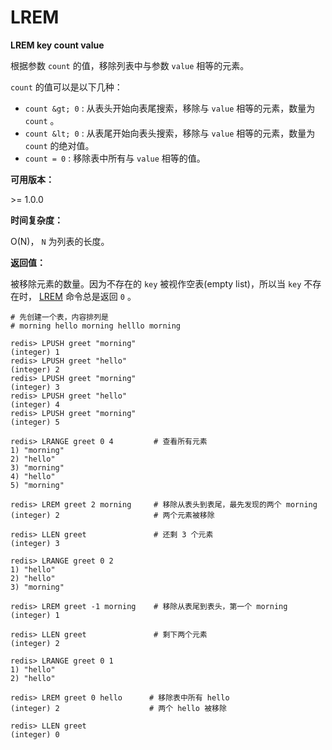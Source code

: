 
# LREM

**LREM key count value**

根据参数 `count` 的值，移除列表中与参数 `value` 相等的元素。

`count` 的值可以是以下几种：

*   `count &gt; 0` : 从表头开始向表尾搜索，移除与 `value` 相等的元素，数量为 `count` 。
*   `count &lt; 0` : 从表尾开始向表头搜索，移除与 `value` 相等的元素，数量为 `count` 的绝对值。
*   `count = 0` : 移除表中所有与 `value` 相等的值。

**可用版本：**

&gt;= 1.0.0

**时间复杂度：**

O(N)， `N` 为列表的长度。

**返回值：**

被移除元素的数量。因为不存在的 `key` 被视作空表(empty list)，所以当 `key` 不存在时， [LREM](#lrem) 命令总是返回 `0` 。

```
# 先创建一个表，内容排列是
# morning hello morning helllo morning

redis> LPUSH greet "morning"
(integer) 1
redis> LPUSH greet "hello"
(integer) 2
redis> LPUSH greet "morning"
(integer) 3
redis> LPUSH greet "hello"
(integer) 4
redis> LPUSH greet "morning"
(integer) 5

redis> LRANGE greet 0 4         # 查看所有元素
1) "morning"
2) "hello"
3) "morning"
4) "hello"
5) "morning"

redis> LREM greet 2 morning     # 移除从表头到表尾，最先发现的两个 morning
(integer) 2                     # 两个元素被移除

redis> LLEN greet               # 还剩 3 个元素
(integer) 3

redis> LRANGE greet 0 2
1) "hello"
2) "hello"
3) "morning"

redis> LREM greet -1 morning    # 移除从表尾到表头，第一个 morning
(integer) 1

redis> LLEN greet               # 剩下两个元素
(integer) 2

redis> LRANGE greet 0 1
1) "hello"
2) "hello"

redis> LREM greet 0 hello      # 移除表中所有 hello
(integer) 2                    # 两个 hello 被移除

redis> LLEN greet
(integer) 0

```
